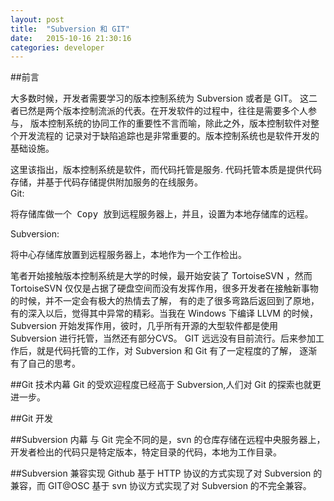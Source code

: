 ```yaml
---
layout: post
title:  "Subversion 和 GIT"
date:   2015-10-16 21:30:16
categories: developer
---
```

##前言 

大多数时候，开发者需要学习的版本控制系统为 Subversion 或者是 GIT。
这二者已然是两个版本控制流派的代表。在开发软件的过程中，往往是需要多个人参与，
版本控制系统的协同工作的重要性不言而喻，除此之外，版本控制软件对整个开发流程的
记录对于缺陷追踪也是非常重要的。版本控制系统也是软件开发的基础设施。

这里该指出，版本控制系统是软件，而代码托管是服务.
代码托管本质是提供代码存储，并基于代码存储提供附加服务的在线服务。   
Git:   
<pre>将存储库做一个 Copy 放到远程服务器上，并且，设置为本地存储库的远程。</pre>

Subversion:   
<pre>将中心存储库放置到远程服务器上，本地作为一个工作检出。</pre>

笔者开始接触版本控制系统是大学的时候，最开始安装了 TortoiseSVN ，然而 TortoiseSVN 
仅仅是占据了硬盘空间而没有发挥作用，很多开发者在接触新事物的时候，并不一定会有极大的热情去了解，
有的走了很多弯路后返回到了原地，有的深入以后，觉得其中异常的精彩。当我在 Windows 下编译 LLVM 的时候，
Subversion 开始发挥作用，彼时，几乎所有开源的大型软件都是使用 Subversion 进行托管，当然还有部分CVS。
GIT 远远没有目前流行。后来参加工作后，就是代码托管的工作，对 Subversion 和 Git 有了一定程度的了解，
逐渐有了自己的思考。


##Git 技术内幕
Git 的受欢迎程度已经高于 Subversion,人们对 Git 的探索也就更进一步。

##Git 开发

##Subversion 内幕
与  Git 完全不同的是，svn 的仓库存储在远程中央服务器上，开发者检出的代码只是特定版本，特定目录的代码，本地为工作目录。


##Subversion 兼容实现
Github 基于 HTTP 协议的方式实现了对 Subversion 的兼容，而 GIT@OSC 基于 svn 协议方式实现了对 Subversion 的不完全兼容。
